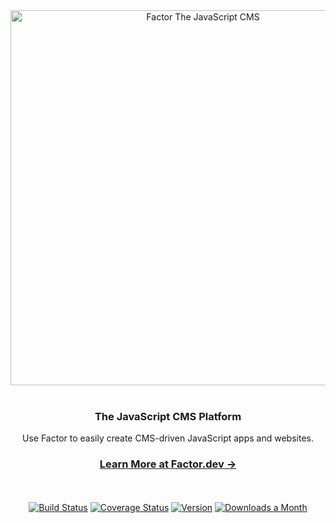 <div align="center">
  <img src="https://i.imgur.com/Wv8kPKL.jpg" width="600px"  alt="Factor The JavaScript CMS">
</div>

<br />

<div align="center">
  <h3>The JavaScript CMS Platform</h3>
  <p>Use Factor to easily create CMS-driven JavaScript apps and websites.</p>
</div>
 
<div align="center">
  <h3>
    <a href="https://factor.dev">
      Learn More at Factor.dev &rarr;
    </a>
  </h3>
</div>

<br/>
<br/>
<div align="center">
  <a href="https://circleci.com/gh/fiction-com/factor"><img src="https://badgen.net/circleci/github/fiction-com/factor/development" alt="Build Status"></a>  
  <a href="https://codecov.io/gh/fiction-com/factor"><img src="https://badgen.net/codecov/c/github/fiction-com/factor/development" alt="Coverage Status"></a>
  <a href="https://www.npmjs.com/package/@factor/core"><img src="https://badgen.net/npm/v/@factor/core" alt="Version"></a>
  <a href="https://www.npmjs.com/package/@factor/core"><img src="https://badgen.net/npm/dm/@factor/core" alt="Downloads a Month"></a>
 </div>
